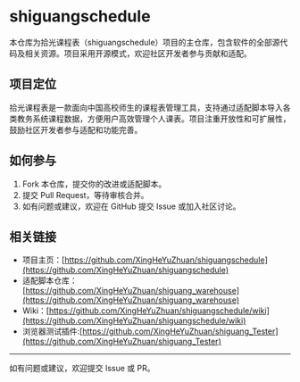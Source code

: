 # shiguangschedule

本仓库为拾光课程表（shiguangschedule）项目的主仓库，包含软件的全部源代码及相关资源。项目采用开源模式，欢迎社区开发者参与贡献和适配。

## 项目定位

拾光课程表是一款面向中国高校师生的课程表管理工具，支持通过适配脚本导入各类教务系统课程数据，方便用户高效管理个人课表。项目注重开放性和可扩展性，鼓励社区开发者参与适配和功能完善。

## 如何参与

1. Fork 本仓库，提交你的改进或适配脚本。
2. 提交 Pull Request，等待审核合并。
3. 如有问题或建议，欢迎在 GitHub 提交 Issue 或加入社区讨论。

## 相关链接

- 项目主页：[https://github.com/XingHeYuZhuan/shiguangschedule](https://github.com/XingHeYuZhuan/shiguangschedule)
- 适配脚本仓库：[https://github.com/XingHeYuZhuan/shiguang_warehouse](https://github.com/XingHeYuZhuan/shiguang_warehouse)
- Wiki：[https://github.com/XingHeYuZhuan/shiguangschedule/wiki](https://github.com/XingHeYuZhuan/shiguangschedule/wiki)
- 浏览器测试插件:[https://github.com/XingHeYuZhuan/shiguang_Tester](https://github.com/XingHeYuZhuan/shiguang_Tester)

---

如有问题或建议，欢迎提交 Issue 或 PR。
